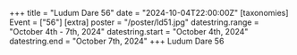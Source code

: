 +++
title = "Ludum Dare 56"
date = "2024-10-04T22:00:00Z"
[taxonomies]
Event = ["56"]
[extra]
poster = "/poster/ld51.jpg"
datestring.range = "October 4th - 7th, 2024"
datestring.start = "October 4th, 2024"
datestring.end = "October 7th, 2024"
+++
Ludum Dare 56

